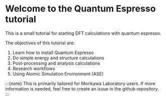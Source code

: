 # Welcome to the Quantum Espresso tutorial

This is a small tutorial for starting DFT calculations with quantum espresso.

The objectives of this tutorial are:

1. Learn how to install Quantum Espresso
2. Do simple energy and structure calculations
3. Post-processing and analysis calculations
4. Research workflows
5. Using Atomic Simulation Environment (ASE)


:::{note}
This is primarily tailored for Morikawa Laboratory users. If more information is needed, feel free to create an issue in the github repository.
:::

